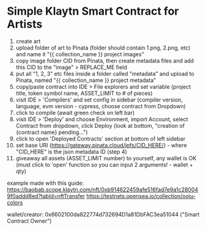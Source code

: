 # Simple Klaytn Smart Contract for Artists

1. create art
2. upload folder of art to Pinata (folder should contain 1.png, 2.png, etc) and name it "{{ collection_name }} project images"
3. copy image folder CID from Pinata, then create metadata files and add this CID to the "image" > REPLACE_ME field
4. put all "1, 2, 3" etc files inside a folder called "metadata" and upload to Pinata, named "{{ collection_name }} project metadata"
5. copy/paste contract into IDE > File explorers and set variable (project title, token symbol name, ASSET_LIMIT to # of pieces)
6. visit IDE > 'Compilers' and set config in sidebar (compiler version, language, evm version - cypress, choose contract from Dropdown)
7. click to compile (await green check on left bar)
8. visit IDE > 'Deploy' and choose Environment, import Account, select Contract from dropdown, click Deploy (look at bottom, "creation of {contract name} pending...")
9. click to open 'Deployed Contracts' section at bottom of left sidebar
10. set base URI (https://gateway.pinata.cloud/ipfs/CID_HERE/) - where "CID_HERE" is the json metadata ID (step 4)
11. giveaway all assets (ASSET_LIMIT number) to yourself, any wallet is OK (must click to 'open' function so you can input 2 arguments! - wallet + qty)


example made with this guide:
https://baobab.scope.klaytn.com/nft/0xb914622459afe516fad7e9a1c280049f0addd8ed?tabId=nftTransfer
https://testnets.opensea.io/collection/ooju-colors

wallet/creator:
0x6602100da822774d732694D1a81DbFAC3ea51044 ("Smart Contract Owner")
